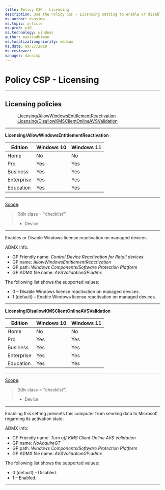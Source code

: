 ```yaml
---
title: Policy CSP - Licensing
description: Use the Policy CSP - Licensing setting to enable or disable Windows license reactivation on managed devices.
ms.author: dansimp
ms.topic: article
ms.prod: w10
ms.technology: windows
author: manikadhiman
ms.localizationpriority: medium
ms.date: 09/27/2019
ms.reviewer: 
manager: dansimp
---
```


# Policy CSP - Licensing



<hr/>

<!--Policies-->
## Licensing policies  

<dl>
  <dd>
    <a href="#licensing-allowwindowsentitlementreactivation">Licensing/AllowWindowsEntitlementReactivation</a>
  </dd>
  <dd>
    <a href="#licensing-disallowkmsclientonlineavsvalidation">Licensing/DisallowKMSClientOnlineAVSValidation</a>
  </dd>
</dl>


<hr/>

<!--Policy-->
<a href="" id="licensing-allowwindowsentitlementreactivation"></a>**Licensing/AllowWindowsEntitlementReactivation**  

<!--SupportedSKUs-->

|Edition|Windows 10|Windows 11|
|--- |--- |--- |
|Home|No|No|
|Pro|Yes|Yes|
|Business|Yes|Yes|
|Enterprise|Yes|Yes|
|Education|Yes|Yes|

<!--/SupportedSKUs-->
<hr/>

<!--Scope-->
[Scope](./policy-configuration-service-provider.md#policy-scope):

> [!div class = "checklist"]
> * Device

<hr/>

<!--/Scope-->
<!--Description-->
Enables or Disable Windows license reactivation on managed devices.

<!--/Description-->
<!--ADMXMapped-->
ADMX Info:  
-   GP Friendly name: *Control Device Reactivation for Retail devices*
-   GP name: *AllowWindowsEntitlementReactivation*
-   GP path: *Windows Components/Software Protection Platform*
-   GP ADMX file name: *AVSValidationGP.admx*

<!--/ADMXMapped-->
<!--SupportedValues-->
The following list shows the supported values:

-   0 – Disable Windows license reactivation on managed devices.
-   1 (default) – Enable Windows license reactivation on managed devices.

<!--/SupportedValues-->
<!--/Policy-->

<hr/>

<!--Policy-->
<a href="" id="licensing-disallowkmsclientonlineavsvalidation"></a>**Licensing/DisallowKMSClientOnlineAVSValidation**  

<!--SupportedSKUs-->

|Edition|Windows 10|Windows 11|
|--- |--- |--- |
|Home|No|No|
|Pro|Yes|Yes|
|Business|Yes|Yes|
|Enterprise|Yes|Yes|
|Education|Yes|Yes|

<!--/SupportedSKUs-->
<hr/>

<!--Scope-->
[Scope](./policy-configuration-service-provider.md#policy-scope):

> [!div class = "checklist"]
> * Device

<hr/>

<!--/Scope-->
<!--Description-->
Enabling this setting prevents this computer from sending data to Microsoft regarding its activation state.

<!--/Description-->
<!--ADMXMapped-->
ADMX Info:  
-   GP Friendly name: *Turn off KMS Client Online AVS Validation*
-   GP name: *NoAcquireGT*
-   GP path: *Windows Components/Software Protection Platform*
-   GP ADMX file name: *AVSValidationGP.admx*

<!--/ADMXMapped-->
<!--SupportedValues-->
The following list shows the supported values:

-   0 (default) – Disabled.
-   1 – Enabled.

<!--/SupportedValues-->
<!--/Policy-->
<hr/>


<!--/Policies-->

